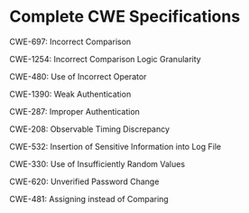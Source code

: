 

# Complete CWE Specifications

CWE-697: Incorrect Comparison

CWE-1254: Incorrect Comparison Logic Granularity

CWE-480: Use of Incorrect Operator

CWE-1390: Weak Authentication

CWE-287: Improper Authentication

CWE-208: Observable Timing Discrepancy

CWE-532: Insertion of Sensitive Information into Log File

CWE-330: Use of Insufficiently Random Values

CWE-620: Unverified Password Change

CWE-481: Assigning instead of Comparing